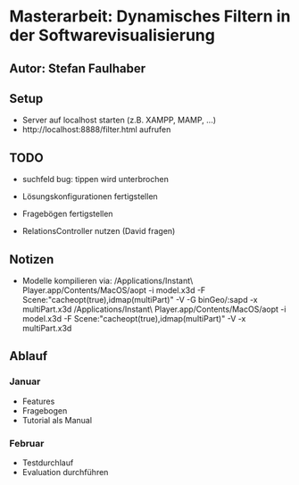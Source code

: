 # Masterarbeit: Dynamisches Filtern in der Softwarevisualisierung

## Autor: Stefan Faulhaber

## Setup

- Server auf localhost starten (z.B. XAMPP, MAMP, ...)
- http://localhost:8888/filter.html aufrufen

## TODO

- suchfeld bug: tippen wird unterbrochen
- Lösungskonfigurationen fertigstellen
- Fragebögen fertigstellen

- RelationsController nutzen (David fragen)

## Notizen

- Modelle kompilieren via: 
  /Applications/Instant\ Player.app/Contents/MacOS/aopt -i model.x3d -F Scene:"cacheopt(true),idmap(multiPart)" -V -G binGeo/:sapd -x multiPart.x3d 
  /Applications/Instant\ Player.app/Contents/MacOS/aopt -i model.x3d -F Scene:"cacheopt(true),idmap(multiPart)" -V -x multiPart.x3d

## Ablauf

### Januar

- Features
- Fragebogen
- Tutorial als Manual

### Februar

- Testdurchlauf
- Evaluation durchführen